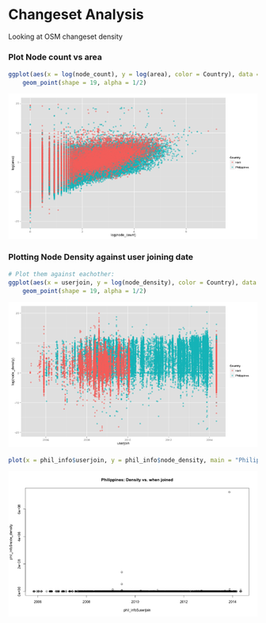 Changeset Analysis
========================================================
Looking at OSM changeset density




### Plot Node count vs area

```r
ggplot(aes(x = log(node_count), y = log(area), color = Country), data = dat) + 
    geom_point(shape = 19, alpha = 1/2)
```

![plot of chunk count_v_area](figure/count_v_area.png) 


### Plotting Node Density against user joining date

```r
# Plot them against eachother:
ggplot(aes(x = userjoin, y = log(node_density), color = Country), data = dat) + 
    geom_point(shape = 19, alpha = 1/2)
```

![plot of chunk density](figure/density.png) 





```r
plot(x = phil_info$userjoin, y = phil_info$node_density, main = "Philippines: Density vs. when joined")
```

![plot of chunk phil_plot](figure/phil_plot.png) 


